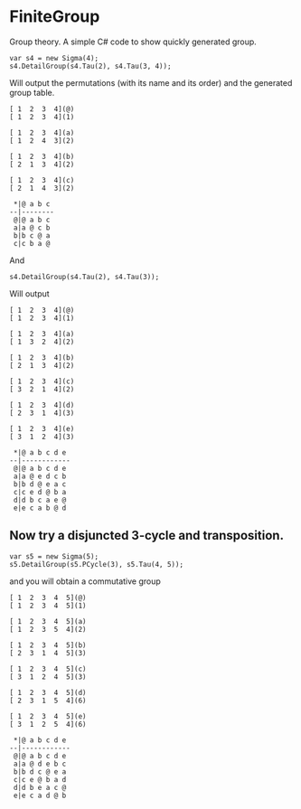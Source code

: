 # FiniteGroup
Group theory. A simple C# code to show quickly generated group. 

```
var s4 = new Sigma(4);
s4.DetailGroup(s4.Tau(2), s4.Tau(3, 4));
```

Will output the permutations (with its name and its order) and the generated group table.

```
[ 1  2  3  4](@)
[ 1  2  3  4](1)

[ 1  2  3  4](a)
[ 1  2  4  3](2)

[ 1  2  3  4](b)
[ 2  1  3  4](2)

[ 1  2  3  4](c)
[ 2  1  4  3](2)

 *|@ a b c
--|--------
 @|@ a b c
 a|a @ c b
 b|b c @ a
 c|c b a @
```

And

```
s4.DetailGroup(s4.Tau(2), s4.Tau(3));
```

Will output

```
[ 1  2  3  4](@)
[ 1  2  3  4](1)

[ 1  2  3  4](a)
[ 1  3  2  4](2)

[ 1  2  3  4](b)
[ 2  1  3  4](2)

[ 1  2  3  4](c)
[ 3  2  1  4](2)

[ 1  2  3  4](d)
[ 2  3  1  4](3)

[ 1  2  3  4](e)
[ 3  1  2  4](3)

 *|@ a b c d e
--|------------
 @|@ a b c d e
 a|a @ e d c b
 b|b d @ e a c
 c|c e d @ b a
 d|d b c a e @
 e|e c a b @ d

```

## Now try a disjuncted 3-cycle and transposition.

```
var s5 = new Sigma(5);
s5.DetailGroup(s5.PCycle(3), s5.Tau(4, 5));
```

and you will obtain a commutative group

```
[ 1  2  3  4  5](@)
[ 1  2  3  4  5](1)

[ 1  2  3  4  5](a)
[ 1  2  3  5  4](2)

[ 1  2  3  4  5](b)
[ 2  3  1  4  5](3)

[ 1  2  3  4  5](c)
[ 3  1  2  4  5](3)

[ 1  2  3  4  5](d)
[ 2  3  1  5  4](6)

[ 1  2  3  4  5](e)
[ 3  1  2  5  4](6)

 *|@ a b c d e
--|------------
 @|@ a b c d e
 a|a @ d e b c
 b|b d c @ e a
 c|c e @ b a d
 d|d b e a c @
 e|e c a d @ b

```